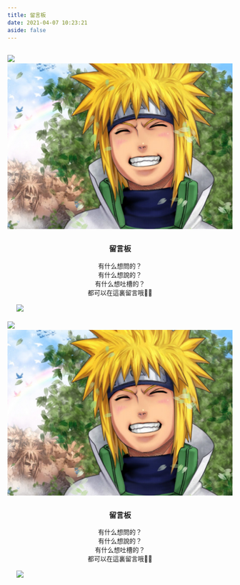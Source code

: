 ```yaml
---
title: 留言板
date: 2021-04-07 10:23:21
aside: false
---
```

<link rel="stylesheet" href="https://cdn.jsdelivr.net/gh/zjwo/CDN/css/messagebar.css"/>

<div id="computer">
    <div id="maincontent"><br />
        <div id="form-wrap"><img src="https://cdn.jsdelivr.net/gh/Akilarlxh/Valine-Admin@v1.0/source/img/before.png"
                                 id="beforeimg">
            <div id="envelope">
                <form>
                    <div class="formmain"><img class="headerimg"
                                               src="/img/namikaze_minato_6.png"/>
                        <div style="padding: 5px 20px;">
                            <center><h3 calss="title3">留言板</h3></center>
                            <center class="comments">有什么想問的？<br />有什么想說的？<br />有什么想吐槽的？<br />都可以在這裏留言哦💋💋<br />
                                    <br />
                            </center>
                            <div class="bottomcontent"><img class="bottomimg"
                                                            src="https://ae01.alicdn.com/kf/U0968ee80fd5c4f05a02bdda9709b041eE.png"/>
                            </div>
                            <p class="bottomhr"></p></div>
                    </div>
                </form>
            </div>
            <img id="afterimg" src="https://cdn.jsdelivr.net/gh/Akilarlxh/Valine-Admin@v1.0/source/img/after.png"></div>
    </div>
</div>
<div id="mobile">
    <form>
        <div class="formmain"><img class="headerimg"
                                   src="/img/namikaze_minato_6.png"/>
            <div style="padding: 5px 20px;">
                <center><h3 calss="title3">留言板</h3></center>
                <center class="comments">有什么想問的？<br />有什么想說的？<br />有什么想吐槽的？<br />都可以在這裏留言哦💋💋<br />
                        <br />
                </center>
                <div class="bottomcontent"><img src="https://ae01.alicdn.com/kf/U0968ee80fd5c4f05a02bdda9709b041eE.png"
                                                class="bottomhr"></div>
                <p class="bottomhr"></p></div>
        </div>
    </form>
</div>
